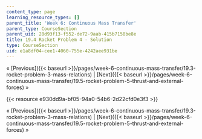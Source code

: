 ```yaml
---
content_type: page
learning_resource_types: []
parent_title: 'Week 6: Continuous Mass Transfer'
parent_type: CourseSection
parent_uid: 28d93f13-f552-de72-9aab-415b7158be8e
title: 19.4 Rocket Problem 4 - Solution
type: CourseSection
uid: e1a8df04-cee1-4060-755e-4242aee931be
---
```


« [Previous]({{< baseurl >}}/pages/week-6-continuous-mass-transfer/19.3-rocket-problem-3-mass-relations) | [Next]({{< baseurl >}}/pages/week-6-continuous-mass-transfer/19.5-rocket-problem-5-thrust-and-external-forces) »

{{< resource e930dd9a-bf05-94a0-54b6-2d22cfd0e3f3 >}}

« [Previous]({{< baseurl >}}/pages/week-6-continuous-mass-transfer/19.3-rocket-problem-3-mass-relations) | [Next]({{< baseurl >}}/pages/week-6-continuous-mass-transfer/19.5-rocket-problem-5-thrust-and-external-forces) »